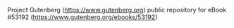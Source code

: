 Project Gutenberg (https://www.gutenberg.org) public repository for
eBook #53192 (https://www.gutenberg.org/ebooks/53192)
